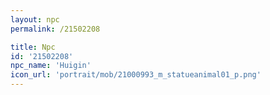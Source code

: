 ```yaml
---
layout: npc
permalink: /21502208

title: Npc
id: '21502208'
npc_name: 'Huigin'
icon_url: 'portrait/mob/21000993_m_statueanimal01_p.png'
---
```

